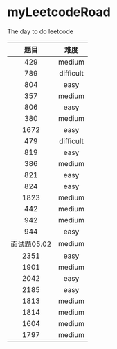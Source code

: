 # myLeetcodeRoad
The day to do leetcode

| 题目 |    难度     |
|:--:|:---------:| 
| 429 |  medium  |
| 789 | difficult |
| 804 |   easy   |
| 357 |  medium  |
| 806 |   easy   |
| 380 |  medium  |
| 1672| easy    |
|479|difficult|
|819|easy|
|386|medium|
|821|easy|
|824|easy|
|1823|medium|
|442|medium|
|942|medium|
|944|easy|
|面试题05.02|medium|
|2351|easy|
|1901|medium|
|2042|easy|
|2185|easy|
|1813|medium|
|1814|medium|
|1604|medium|
|1797|medium|